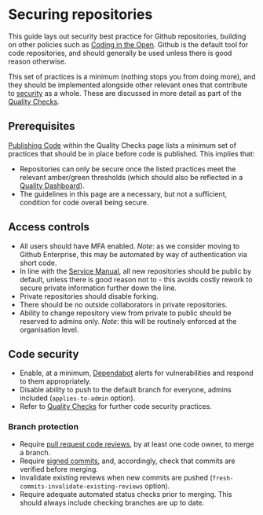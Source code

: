 # Securing repositories

This guide lays out security best practice for Github repositories, building on other policies such as [Coding in the Open](https://aalto.digital.nhs.uk/#/document/viewer/41a587a6-8266-46b4-860c-f41a906648b9?resetBreadcrumbPath=false&library=5464c07f-daf1-4eee-b9b6-22e6c4dfbbd0). Github is the default tool for code repositories, and should generally be used unless there is good reason otherwise. 

This set of practices is a minimum (nothing stops you from doing more), and they should be implemented alongside other relevant ones that contribute to [security](security.md) as a whole. These are discussed in more detail as part of the [Quality Checks](../quality-checks.md).

## Prerequisites
[Publishing Code](../quality-checks.md#publishing-code) within the Quality Checks page lists a minimum set of practices that should be in place before code is published. This implies that:
* Repositories can only be secure once the listed practices meet the relevant amber/green thresholds (which should also be reflected in a [Quality Dashboard](../insights/metrics.md)).
* The guidelines in this page are a necessary, but not a sufficient, condition for code overall being secure.

## Access controls
* All users should have MFA enabled. *Note*: as we consider moving to Github Enterprise, this may be automated by way of authentication via short code.
* In line with the [Service Manual](https://service-manual.nhs.uk/service-standard/12-make-new-source-code-open), all new repositories should be public by default, unless there is good reason not to - this avoids costly rework to secure private information further down the line.
* Private repositories should disable forking.
* There should be no outside collaborators in private repositories.
* Ability to change repository view from private to public should be reserved to admins only. *Note*: this will be routinely enforced at the organisation level.

## Code security
* Enable, at a minimum, [Dependabot](https://github.blog/2020-06-01-keep-all-your-packages-up-to-date-with-dependabot/) alerts for vulnerabilities and respond to them appropriately.
* Disable ability to push to the default branch for everyone, admins included (`applies-to-admin` option).
* Refer to [Quality Checks](../quality-checks.md) for further code security practices.

### Branch protection
* Require [pull request code reviews](https://docs.github.com/en/github/administering-a-repository/defining-the-mergeability-of-pull-requests/about-protected-branches#require-pull-request-reviews-before-merging), by at least one code owner, to merge a branch.
* Require [signed commits](https://docs.github.com/en/github/administering-a-repository/defining-the-mergeability-of-pull-requests/about-protected-branches#require-signed-commits), and, accordingly, check that commits are verified before merging.
* Invalidate existing reviews when new commits are pushed (`fresh-commits-invalidate-existing-reviews` option).
* Require adequate automated status checks prior to merging. This should always include checking branches are up to date.
